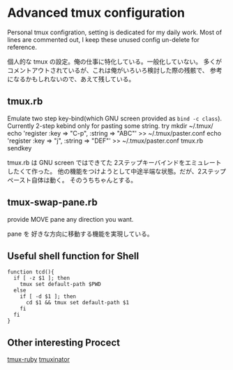 Advanced tmux configuration
==================================
Personal tmux configration, setting is dedicated for my daily work.
Most of lines are commented out, I keep these unused config un-delete for reference.

個人的な tmux の設定。俺の仕事に特化している。一般化していない。
多くがコメントアウトされているが、これは俺がいろいろ検討した際の残骸で、
参考になるかもしれないので、あえて残している。

## tmux.rb
Emulate two step key-bind(which GNU screen provided as `bind -c class`).
Currently 2-step kebind only for pasting some string.
try
    mkdir ~/.tmux/
    echo 'register :key => "C-p", :string => "ABC"' >> ~/.tmux/paster.conf
    echo 'register :key => "j", :string => "DEF"' >> ~/.tmux/paster.conf
    tmux.rb sendkey


tmux.rb は GNU screen ではできてた 2ステップキーバインドをエミュレートしたくて作った。
他の機能をつけようとして中途半端な状態。だが、2ステップペースト自体は動く。
そのうちちゃんとする。

## tmux-swap-pane.rb
provide MOVE pane any direction you want.

pane を 好きな方向に移動する機能を実現している。

## Useful shell function for Shell

    function tcd(){
      if [ -z $1 ]; then
        tmux set default-path $PWD
      else
        if [ -d $1 ]; then
          cd $1 && tmux set default-path $1
        fi
      fi
    }

## Other interesting Procect
[tmux-ruby](https://github.com/dominikh/tmux-ruby)
[tmuxinator](https://github.com/aziz/tmuxinator)
